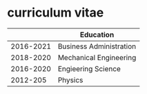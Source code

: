 # curriculum vitae

|     | Education |
| ----------- | ----------- |
| 2016-2021   | Business Administration       |
| 2018-2020   | Mechanical Engineering   |
| 2016-2020   | Engieering Science        |
| 2012-205    | Physics        |



